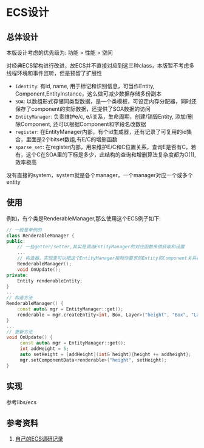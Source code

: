# ECS设计

## 总体设计

本版设计考虑的优先级为: 功能 > 性能 > 空间

对经典ECS架构进行改进，故ECS并不直接对应到这三种class，本版暂不考虑多线程环境和事件监听，但是预留了扩展性

- `Identity`: 有id, name, 用于标记和识别信息，可当作Entity, Component,EntityInstance，这么做可减少数据存储多份副本
- `SOA`: 以数组形式存储同类型数据，是一个类模板，可设定内存分配器，同时还保存了component的实际数据，还提供了SOA数据的访问
- `EntityManager`: 负责维护e/c, e/i关系，生命周期，创建/销毁Entity, 添加/删除Component, 还可以根据Component和字段名改数据
- `register`: 在EntityManager内部，有个id生成器，还有记录了可复用的id集合，里面是2个bitset数组,有E/C的增删函数
- `sparse_set`: 在register内部，用来维护E/C和C位置关系，查询E是否有C，若有，这个C在SOA里的下标是多少，此结构的查询和增删算法复杂度都为O(1),效率极高 

没有直接的system，system就是各个manager，一个manager对应一个或多个entity

## 使用

例如，有个类是RenderableManager,那么使用这个ECS例子如下:

```c++
// 一般是单例的
class RenderableManager {
public:
    // 一些getter/setter,其实是调用EntityManager的对应函数来做获取和设置
    ...
    // 构造器，实现里可以把这个EntityManager按照你要求的Entity和Component关系构造出来
    RenderableManager();
    void OnUpdate();
private:
    Entity renderableEntity;
}
...
// 构造方法
RenderableManager() {
    const auto& mgr = EntityManager::get();
    renderable = mgr.createEntity<int, Box, Layer>("height", "Box", "Layer");
}
...
// 更新方法
void OnUpdate() {
     const auto& mgr = EntityManager::get();
     int addHeight = 5;
     auto setHeight = [addHeight](int& height){height += addheight};
     mgr.setComponentData<renderable>("height", setHeight);
}

```

## 实现

参考libs/ecs

## 参考资料

1. [自己的ECS调研记录](../material/ECS调研.md)
